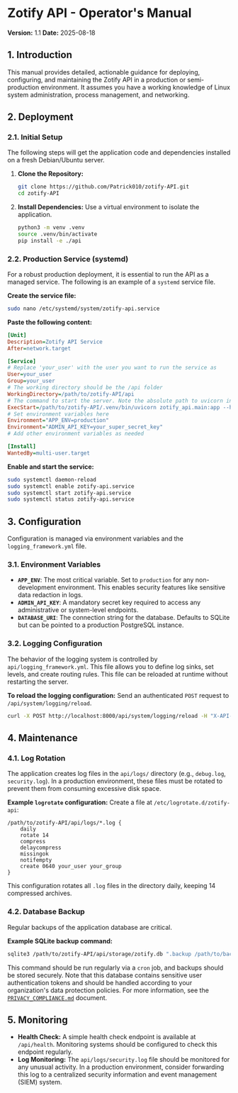 # Zotify API - Operator's Manual

**Version:** 1.1
**Date:** 2025-08-18

## 1. Introduction

This manual provides detailed, actionable guidance for deploying, configuring, and maintaining the Zotify API in a production or semi-production environment. It assumes you have a working knowledge of Linux system administration, process management, and networking.

## 2. Deployment

### 2.1. Initial Setup

The following steps will get the application code and dependencies installed on a fresh Debian/Ubuntu server.

1.  **Clone the Repository:**
    ```bash
    git clone https://github.com/Patrick010/zotify-API.git
    cd zotify-API
    ```

2.  **Install Dependencies:**
    Use a virtual environment to isolate the application.
    ```bash
    python3 -m venv .venv
    source .venv/bin/activate
    pip install -e ./api
    ```

### 2.2. Production Service (systemd)

For a robust production deployment, it is essential to run the API as a managed service. The following is an example of a `systemd` service file.

**Create the service file:**
```bash
sudo nano /etc/systemd/system/zotify-api.service
```

**Paste the following content:**
```ini
[Unit]
Description=Zotify API Service
After=network.target

[Service]
# Replace 'your_user' with the user you want to run the service as
User=your_user
Group=your_user
# The working directory should be the /api folder
WorkingDirectory=/path/to/zotify-API/api
# The command to start the server. Note the absolute path to uvicorn in the venv.
ExecStart=/path/to/zotify-API/.venv/bin/uvicorn zotify_api.main:app --host 127.0.0.1 --port 8000 --workers 4
# Set environment variables here
Environment="APP_ENV=production"
Environment="ADMIN_API_KEY=your_super_secret_key"
# Add other environment variables as needed

[Install]
WantedBy=multi-user.target
```

**Enable and start the service:**
```bash
sudo systemctl daemon-reload
sudo systemctl enable zotify-api.service
sudo systemctl start zotify-api.service
sudo systemctl status zotify-api.service
```

## 3. Configuration

Configuration is managed via environment variables and the `logging_framework.yml` file.

### 3.1. Environment Variables

-   **`APP_ENV`**: The most critical variable. Set to `production` for any non-development environment. This enables security features like sensitive data redaction in logs.
-   **`ADMIN_API_KEY`**: A mandatory secret key required to access any administrative or system-level endpoints.
-   **`DATABASE_URI`**: The connection string for the database. Defaults to SQLite but can be pointed to a production PostgreSQL instance.

### 3.2. Logging Configuration

The behavior of the logging system is controlled by `api/logging_framework.yml`. This file allows you to define log sinks, set levels, and create routing rules. This file can be reloaded at runtime without restarting the server.

**To reload the logging configuration:**
Send an authenticated `POST` request to `/api/system/logging/reload`.
```bash
curl -X POST http://localhost:8000/api/system/logging/reload -H "X-API-Key: your_super_secret_key"
```

## 4. Maintenance

### 4.1. Log Rotation

The application creates log files in the `api/logs/` directory (e.g., `debug.log`, `security.log`). In a production environment, these files must be rotated to prevent them from consuming excessive disk space.

**Example `logrotate` configuration:**
Create a file at `/etc/logrotate.d/zotify-api`:
```
/path/to/zotify-API/api/logs/*.log {
    daily
    rotate 14
    compress
    delaycompress
    missingok
    notifempty
    create 0640 your_user your_group
}
```
This configuration rotates all `.log` files in the directory daily, keeping 14 compressed archives.

### 4.2. Database Backup

Regular backups of the application database are critical.

**Example SQLite backup command:**
```bash
sqlite3 /path/to/zotify-API/api/storage/zotify.db ".backup /path/to/backups/zotify_$(date +%F).db"
```
This command should be run regularly via a `cron` job, and backups should be stored securely. Note that this database contains sensitive user authentication tokens and should be handled according to your organization's data protection policies. For more information, see the [`PRIVACY_COMPLIANCE.md`](../system/PRIVACY_COMPLIANCE.md) document.

## 5. Monitoring

-   **Health Check:** A simple health check endpoint is available at `/api/health`. Monitoring systems should be configured to check this endpoint regularly.
-   **Log Monitoring:** The `api/logs/security.log` file should be monitored for any unusual activity. In a production environment, consider forwarding this log to a centralized security information and event management (SIEM) system.
